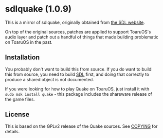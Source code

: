 # sdlquake (1.0.9)

This is a mirror of sdlquake, originally obtained from [the SDL website](https://www.libsdl.org/projects/quake/).

On top of the original sources, patches are applied to support ToaruOS's audio layer and patch out a handful of things that made building problematic on ToaruOS in the past.

## Installation

You probably don't want to build this from source. If you do want to build this from source, you need to build [SDL](https://github.com/klange/SDL) first, and doing that correctly to produce a shared object is not documented.

If you were looking for how to play Quake on ToaruOS, just install it with `sudo msk install quake` - this package includes the shareware release of the game files.

## License

This is based on the GPLv2 release of the Quake sources. See [COPYING](COPYING) for details.
